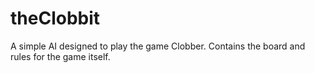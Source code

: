 # theClobbit
A simple AI designed to play the game Clobber. Contains the board and rules for the game itself.
